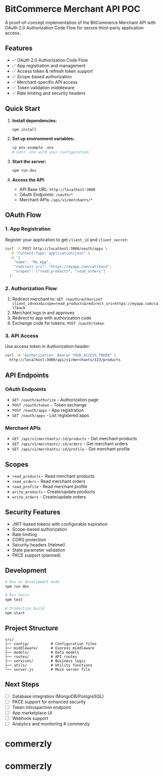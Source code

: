 # BitCommerce Merchant API POC

A proof-of-concept implementation of the BitCommerce Merchant API with OAuth 2.0 Authorization Code Flow for secure third-party application access.

## Features

- ✅ OAuth 2.0 Authorization Code Flow
- ✅ App registration and management
- ✅ Access token & refresh token support
- ✅ Scope-based authorization
- ✅ Merchant-specific API access
- ✅ Token validation middleware
- ✅ Rate limiting and security headers

## Quick Start

1. **Install dependencies:**
   ```bash
   npm install
   ```

2. **Set up environment variables:**
   ```bash
   cp env.example .env
   # Edit .env with your configuration
   ```

3. **Start the server:**
   ```bash
   npm run dev
   ```

4. **Access the API:**
   - API Base URL: `http://localhost:3000`
   - OAuth Endpoints: `/oauth/*`
   - Merchant APIs: `/api/v1/merchants/*`

## OAuth Flow

### 1. App Registration
Register your application to get `client_id` and `client_secret`:

```bash
curl -X POST http://localhost:3000/oauth/apps \
  -H "Content-Type: application/json" \
  -d '{
    "name": "My App",
    "redirect_uri": "https://myapp.com/callback",
    "scopes": ["read_products", "read_orders"]
  }'
```

### 2. Authorization Flow
1. Redirect merchant to: `GET /oauth/authorize?client_id=xxx&scope=read_products&redirect_uri=https://myapp.com/callback`
2. Merchant logs in and approves
3. Redirect to app with authorization code
4. Exchange code for tokens: `POST /oauth/token`

### 3. API Access
Use access token in Authorization header:
```bash
curl -H "Authorization: Bearer YOUR_ACCESS_TOKEN" \
  http://localhost:3000/api/v1/merchants/123/products
```

## API Endpoints

### OAuth Endpoints
- `GET /oauth/authorize` - Authorization page
- `POST /oauth/token` - Token exchange
- `POST /oauth/apps` - App registration
- `GET /oauth/apps` - List registered apps

### Merchant APIs
- `GET /api/v1/merchants/:id/products` - Get merchant products
- `GET /api/v1/merchants/:id/orders` - Get merchant orders
- `GET /api/v1/merchants/:id/profile` - Get merchant profile

## Scopes

- `read_products` - Read merchant products
- `read_orders` - Read merchant orders
- `read_profile` - Read merchant profile
- `write_products` - Create/update products
- `write_orders` - Create/update orders

## Security Features

- JWT-based tokens with configurable expiration
- Scope-based authorization
- Rate limiting
- CORS protection
- Security headers (Helmet)
- State parameter validation
- PKCE support (planned)

## Development

```bash
# Run in development mode
npm run dev

# Run tests
npm test

# Production build
npm start
```

## Project Structure

```
src/
├── config/          # Configuration files
├── middleware/      # Express middleware
├── models/          # Data models
├── routes/          # API routes
├── services/        # Business logic
├── utils/           # Utility functions
└── server.js        # Main server file
```

## Next Steps

- [ ] Database integration (MongoDB/PostgreSQL)
- [ ] PKCE support for enhanced security
- [ ] Token introspection endpoint
- [ ] App marketplace UI
- [ ] Webhook support
- [ ] Analytics and monitoring # commerzly
# commerzly
# commerzly
